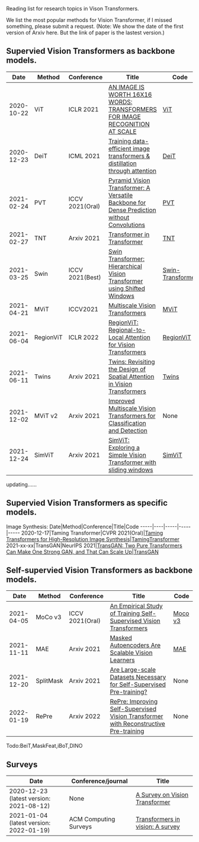 Reading list for research topics in Vison Transformers.

We list the most popular methods for Vision Transformer, if I missed something, please submit a request.
(Note: We show the date of the first version of Arxiv here. But the link of paper is the lastest version.)


## Supervied Vision Transformers as backbone models.

Date|Method|Conference|Title|Code
-----|----|-----|-----|-----
2020-10-22|ViT|ICLR 2021|[AN IMAGE IS WORTH 16X16 WORDS: TRANSFORMERS FOR IMAGE RECOGNITION AT SCALE](https://arxiv.org/abs/2010.11929)|[ViT](https://github.com/google-research/vision_transformer)
2020-12-23|DeiT|ICML 2021|[Training data-efficient image transformers & distillation through attention](https://arxiv.org/pdf/2012.12877.pdf)|[DeiT](https://github.com/facebookresearch/deit)
2021-02-24|PVT|ICCV 2021(Oral)|[Pyramid Vision Transformer: A Versatile Backbone for Dense Prediction without Convolutions](https://arxiv.org/pdf/2102.12122.pdf)|[PVT](https://github.com/whai362/PVT)
2021-02-27|TNT|Arxiv 2021|[Transformer in Transformer](https://arxiv.org/pdf/2103.00112.pdf)|[TNT](https://gitee.com/mindspore/mindspore/tree/master/model_zoo/research/cv/TNT)
2021-03-25|Swin|ICCV 2021(Best)|[Swin Transformer: Hierarchical Vision Transformer using Shifted Windows](https://arxiv.org/pdf/2103.14030v2.pdf)|[Swin-Transformer](https://github.com/microsoft/Swin-Transformer)
2021-04-21|MViT|ICCV2021|[Multiscale Vision Transformers](https://arxiv.org/pdf/2104.11227.pdf)|[MViT](https:/github.com/facebookresearch/SlowFast)
2021-06-04|RegionViT|ICLR 2022|[RegionViT: Regional-to-Local Attention for Vision Transformers](https://arxiv.org/abs/2106.02689)|[RegionViT](https://github.com/ibm/regionvit)
2021-06-11|Twins|Arxiv 2021|[Twins: Revisiting the Design of Spatial Attention in Vision Transformers](https://arxiv.org/abs/2104.13840)|[Twins](https://github.com/Meituan-AutoML/Twins)
2021-12-02|MViT v2|Arxiv 2021|[Improved Multiscale Vision Transformers for Classification and Detection](https://arxiv.org/pdf/2112.01526.pdf)| None
2021-12-24|SimViT|Arxiv 2021|[SimViT: Exploring a Simple Vision Transformer with sliding windows](https://arxiv.org/pdf/2112.13085.pdf)|[SimViT](https://github.com/ucasligang/SimViT)
updating......

## Supervied Vision Transformers as specific models.
Image Synthesis:
Date|Method|Conference|Title|Code
-----|----|-----|-----|-----
2020-12-17|Taming Transformer|CVPR 2021(Oral)|[Taming Transformers for High-Resolution Image Synthesis](https://openaccess.thecvf.com/content/CVPR2021/papers/Esser_Taming_Transformers_for_High-Resolution_Image_Synthesis_CVPR_2021_paper.pdf)|[TamingTransformer](https://github.com/CompVis/taming-transformers)
2021-xx-xx|TransGAN|NeurIPS 2021|[TransGAN: Two Pure Transformers Can Make One Strong GAN, and That Can Scale Up](https://proceedings.neurips.cc/paper/2021/file/7c220a2091c26a7f5e9f1cfb099511e3-Paper.pdf)|[TransGAN](https://github.com/VITA-Group/TransGAN)

## Self-supervied Vision Transformers as backbone models.
Date|Method|Conference|Title|Code
-----|----|-----|-----|-----
2021-04-05|MoCo v3|ICCV 2021(Oral)|[An Empirical Study of Training Self-Supervised Vision Transformers](https://arxiv.org/pdf/2104.02057.pdf)|[Moco v3](https://github.com/facebookresearch/moco-v3)
2021-11-11|MAE|Arxiv 2021|[Masked Autoencoders Are Scalable Vision Learners](https://arxiv.org/pdf/2111.06377.pdf)|[MAE](https://github.com/facebookresearch/mae)
2021-12-20|SplitMask|Arxiv 2021|[Are Large-scale Datasets Necessary for Self-Supervised Pre-training?](https://arxiv.org/pdf/2112.10740.pdf)|None
2022-01-19|RePre|Arxiv 2022|[RePre: Improving Self-Supervised Vision Transformer with Reconstructive Pre-training](https://arxiv.org/pdf/2201.06857.pdf)|None


Todo:BeiT,MaskFeat,iBoT,DINO

## Surveys

Date|Conference/journal|Title|
-----|----|-----
2020-12-23 (latest version: 2021-08-12)|None|[A Survey on Vision Transformer](https://arxiv.org/pdf/2012.12556.pdf)
2021-01-04 (latest version: 2022-01-19)|ACM Computing Surveys|[Transformers in vision: A survey](https://arxiv.org/pdf/2101.01169.pdf)


